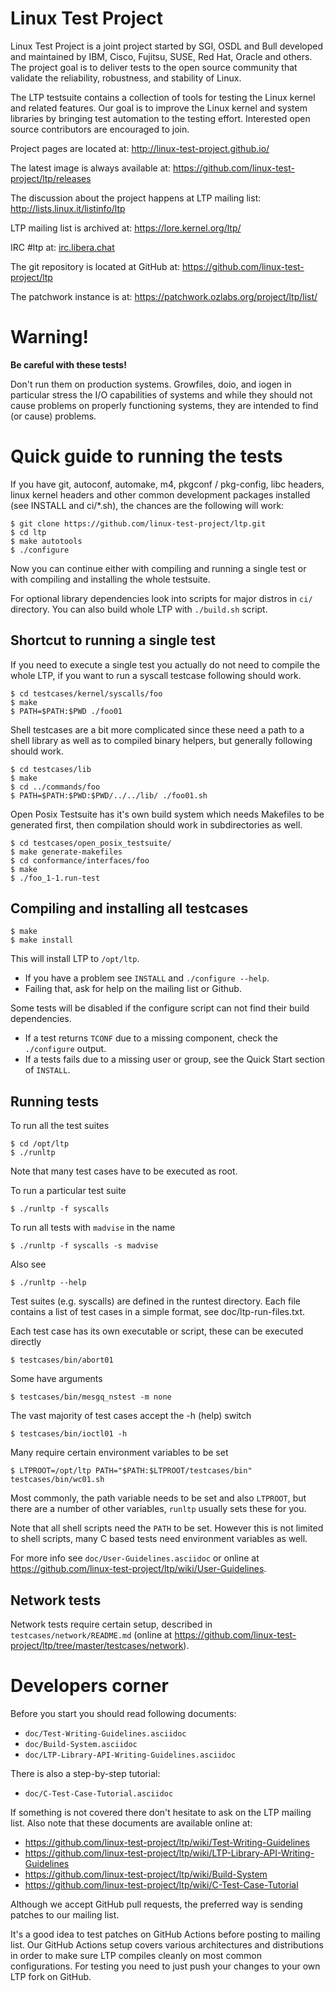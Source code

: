Linux Test Project
==================

Linux Test Project is a joint project started by SGI, OSDL and Bull developed
and maintained by IBM, Cisco, Fujitsu, SUSE, Red Hat, Oracle and others. The
project goal is to deliver tests to the open source community that validate the
reliability, robustness, and stability of Linux.

The LTP testsuite contains a collection of tools for testing the Linux kernel
and related features. Our goal is to improve the Linux kernel and system
libraries by bringing test automation to the testing effort. Interested open
source contributors are encouraged to join.

Project pages are located at: http://linux-test-project.github.io/

The latest image is always available at:
https://github.com/linux-test-project/ltp/releases

The discussion about the project happens at LTP mailing list:
http://lists.linux.it/listinfo/ltp

LTP mailing list is archived at:
https://lore.kernel.org/ltp/

IRC #ltp at: [irc.libera.chat](https://libera.chat/)

The git repository is located at GitHub at:
https://github.com/linux-test-project/ltp

The patchwork instance is at:
https://patchwork.ozlabs.org/project/ltp/list/

Warning!
========

**Be careful with these tests!**

Don't run them on production systems. Growfiles, doio, and iogen in particular
stress the I/O capabilities of systems and while they should not cause problems
on properly functioning systems, they are intended to find (or cause) problems.

Quick guide to running the tests
================================

If you have git, autoconf, automake, m4, pkgconf / pkg-config, libc headers,
linux kernel headers and other common development packages installed (see
INSTALL and ci/*.sh), the chances are the following will work:

```
$ git clone https://github.com/linux-test-project/ltp.git
$ cd ltp
$ make autotools
$ ./configure
```

Now you can continue either with compiling and running a single test or with
compiling and installing the whole testsuite.

For optional library dependencies look into scripts for major distros in
`ci/` directory. You can also build whole LTP with `./build.sh` script.

Shortcut to running a single test
---------------------------------
If you need to execute a single test you actually do not need to compile
the whole LTP, if you want to run a syscall testcase following should work.

```
$ cd testcases/kernel/syscalls/foo
$ make
$ PATH=$PATH:$PWD ./foo01
```

Shell testcases are a bit more complicated since these need a path to a shell
library as well as to compiled binary helpers, but generally following should
work.

```
$ cd testcases/lib
$ make
$ cd ../commands/foo
$ PATH=$PATH:$PWD:$PWD/../../lib/ ./foo01.sh
```

Open Posix Testsuite has it's own build system which needs Makefiles to be
generated first, then compilation should work in subdirectories as well.

```
$ cd testcases/open_posix_testsuite/
$ make generate-makefiles
$ cd conformance/interfaces/foo
$ make
$ ./foo_1-1.run-test
```

Compiling and installing all testcases
--------------------------------------

```
$ make
$ make install
```

This will install LTP to `/opt/ltp`.
* If you have a problem see `INSTALL` and `./configure --help`.
* Failing that, ask for help on the mailing list or Github.

Some tests will be disabled if the configure script can not find their build
dependencies.

* If a test returns `TCONF` due to a missing component, check the `./configure`
  output.
* If a tests fails due to a missing user or group, see the Quick Start section
  of `INSTALL`.

Running tests
-------------

To run all the test suites

```
$ cd /opt/ltp
$ ./runltp
```

Note that many test cases have to be executed as root.

To run a particular test suite

```
$ ./runltp -f syscalls
```

To run all tests with `madvise` in the name

```
$ ./runltp -f syscalls -s madvise
```
Also see

```
$ ./runltp --help
```

Test suites (e.g. syscalls) are defined in the runtest directory. Each file
contains a list of test cases in a simple format, see doc/ltp-run-files.txt.

Each test case has its own executable or script, these can be executed
directly

```
$ testcases/bin/abort01
```

Some have arguments

```
$ testcases/bin/mesgq_nstest -m none
```

The vast majority of test cases accept the -h (help) switch

```
$ testcases/bin/ioctl01 -h
```

Many require certain environment variables to be set

```
$ LTPROOT=/opt/ltp PATH="$PATH:$LTPROOT/testcases/bin" testcases/bin/wc01.sh
```

Most commonly, the path variable needs to be set and also `LTPROOT`, but there
are a number of other variables, `runltp` usually sets these for you.

Note that all shell scripts need the `PATH` to be set. However this is not
limited to shell scripts, many C based tests need environment variables as
well.

For more info see `doc/User-Guidelines.asciidoc` or online at
https://github.com/linux-test-project/ltp/wiki/User-Guidelines.

Network tests
-------------
Network tests require certain setup, described in `testcases/network/README.md`
(online at https://github.com/linux-test-project/ltp/tree/master/testcases/network).

Developers corner
=================

Before you start you should read following documents:

* `doc/Test-Writing-Guidelines.asciidoc`
* `doc/Build-System.asciidoc`
* `doc/LTP-Library-API-Writing-Guidelines.asciidoc`

There is also a step-by-step tutorial:

* `doc/C-Test-Case-Tutorial.asciidoc`

If something is not covered there don't hesitate to ask on the LTP mailing
list. Also note that these documents are available online at:

* https://github.com/linux-test-project/ltp/wiki/Test-Writing-Guidelines
* https://github.com/linux-test-project/ltp/wiki/LTP-Library-API-Writing-Guidelines
* https://github.com/linux-test-project/ltp/wiki/Build-System
* https://github.com/linux-test-project/ltp/wiki/C-Test-Case-Tutorial

Although we accept GitHub pull requests, the preferred way is sending patches to our mailing list.

It's a good idea to test patches on GitHub Actions before posting to mailing
list. Our GitHub Actions setup covers various architectures and distributions in
order to make sure LTP compiles cleanly on most common configurations.
For testing you need to just push your changes to your own LTP fork on GitHub.
